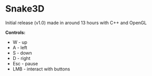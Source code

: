 # Snake3D

Initial release (v1.0) made in around 13 hours with C++ and OpenGL

**Controls:**
* W - up
* A - left
* S - down
* D - right
* Esc - pause
* LMB - interact with buttons